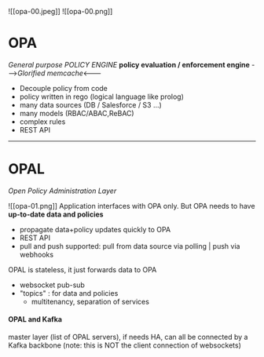 ![[opa-00.jpeg]]
![[opa-00.png]]
# OPA
_General purpose POLICY ENGINE_ **policy evaluation / enforcement engine**
--->_Glorified memcache_<---

- Decouple policy from code
- policy written in rego (logical language like prolog)
- many data sources (DB / Salesforce / S3 ...)
- many models (RBAC/ABAC,ReBAC)
- complex rules
- REST API


---
# OPAL
_Open Policy Administration Layer_

![[opa-01.png]]
Application interfaces with OPA only. But OPA needs to have **up-to-date data and policies**
- propagate data+policy updates quickly to OPA
- REST API
- pull and push supported: pull from data source via polling | push via webhooks

OPAL is stateless, it just forwards data to OPA
- websocket pub-sub
- "topics" : for data and policies
	- multitenancy, separation of services 

#### OPAL and Kafka
master layer (list of OPAL servers), if needs HA, can all be connected by a Kafka backbone
(note: this is NOT the client connection of websockets)